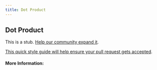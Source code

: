 ```yaml
---
title: Dot Product
---
```


## Dot Product

This is a stub. [Help our community expand it](https://github.com/freeCodeCamp/guide-articles/tree/master/articles/Math/Vectors/Dot-Product/index.md).

[This quick style guide will help ensure your pull request gets accepted](https://github.com/freeCodeCamp/guide-articles/blob/master/README.md).

<!-- The article goes here, in GitHub-flavored Markdown. Feel free to add YouTube videos, images, and CodePen/JSBin embeds  -->

#### More Information:
<!-- Please add any articles you think might be helpful to read before writing the article -->


